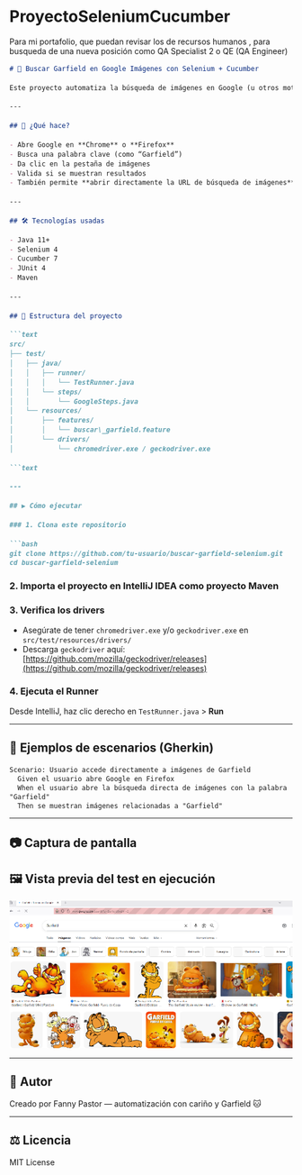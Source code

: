 # ProyectoSeleniumCucumber
Para mi portafolio, que puedan revisar los de recursos humanos , para busqueda de una nueva posición como QA Specialist 2 o  QE (QA Engineer)

```markdown
# 🧪 Buscar Garfield en Google Imágenes con Selenium + Cucumber

Este proyecto automatiza la búsqueda de imágenes en Google (u otros motores) usando **Selenium WebDriver**, **Cucumber** y **Gherkin**, ejecutando escenarios BDD desde IntelliJ con Maven.

---

## 📌 ¿Qué hace?

- Abre Google en **Chrome** o **Firefox**
- Busca una palabra clave (como “Garfield”)
- Da clic en la pestaña de imágenes
- Valida si se muestran resultados
- También permite **abrir directamente la URL de búsqueda de imágenes**

---

## 🛠 Tecnologías usadas

- Java 11+
- Selenium 4
- Cucumber 7
- JUnit 4
- Maven

---

## 📁 Estructura del proyecto

```text
src/
├── test/
│   ├── java/
│   │   ├── runner/
│   │   │   └── TestRunner.java
│   │   └── steps/
│   │       └── GoogleSteps.java
│   └── resources/
│       ├── features/
│       │   └── buscar\_garfield.feature
│       └── drivers/
│           └── chromedriver.exe / geckodriver.exe

```text

---

## ▶️ Cómo ejecutar

### 1. Clona este repositorio

```bash
git clone https://github.com/tu-usuario/buscar-garfield-selenium.git
cd buscar-garfield-selenium
````

### 2. Importa el proyecto en IntelliJ IDEA como **proyecto Maven**

### 3. Verifica los drivers

* Asegúrate de tener `chromedriver.exe` y/o `geckodriver.exe` en `src/test/resources/drivers/`
* Descarga `geckodriver` aquí: [https://github.com/mozilla/geckodriver/releases](https://github.com/mozilla/geckodriver/releases)

### 4. Ejecuta el Runner

Desde IntelliJ, haz clic derecho en `TestRunner.java` > **Run**

---

## 🧪 Ejemplos de escenarios (Gherkin)

```gherkin
Scenario: Usuario accede directamente a imágenes de Garfield
  Given el usuario abre Google en Firefox
  When el usuario abre la búsqueda directa de imágenes con la palabra "Garfield"
  Then se muestran imágenes relacionadas a "Garfield"
```

---

## 📷 Captura de pantalla

## 🖼 Vista previa del test en ejecución

![Prueba automatizada en Firefox](docs/garfield_test.png)

---

## 🧠 Autor

Creado por Fanny Pastor — automatización con cariño y Garfield 🐱

---

## ⚖️ Licencia

MIT License

```

